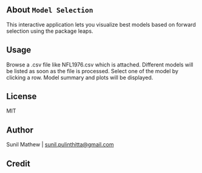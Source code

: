 ## About `Model Selection`

This interactive application lets you visualize best models based on forward selection using the package leaps.

## Usage
Browse a .csv file like NFL1976.csv which is attached. Different models will be listed as soon as the file is processed. Select one of the model by clicking a row. Model summary and plots will be displayed.

## License
MIT

## Author
Sunil Mathew | sunil.pulinthitta@gmail.com

## Credit

